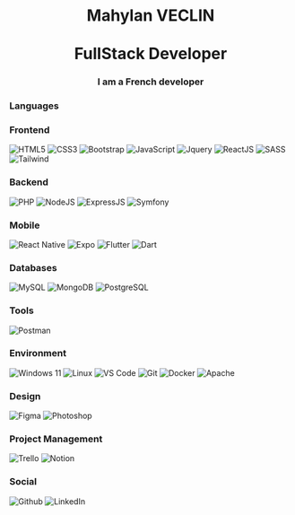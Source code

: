 <h1 align="center">
 Mahylan VECLIN
  <br><br>
  <span>FullStack Developer</span>
  <br>
</h1>

<h3 align="center">
  I am a French <strong>developer</strong></br>
</h3>

### Languages
### Frontend
![HTML5](https://ziadoua.github.io/m3-Markdown-Badges/badges/HTML/html2.svg)
![CSS3](https://ziadoua.github.io/m3-Markdown-Badges/badges/CSS/css2.svg)
![Bootstrap](https://ziadoua.github.io/m3-Markdown-Badges/badges/Bootstrap/bootstrap3.svg)
![JavaScript](https://ziadoua.github.io/m3-Markdown-Badges/badges/Javascript/javascript2.svg)
![Jquery](https://ziadoua.github.io/m3-Markdown-Badges/badges/jQuery/jquery1.svg)
![ReactJS](https://ziadoua.github.io/m3-Markdown-Badges/badges/React/react2.svg)
![SASS](https://ziadoua.github.io/m3-Markdown-Badges/badges/Sass/sass1.svg)
![Tailwind](https://ziadoua.github.io/m3-Markdown-Badges/badges/TailwindCSS/tailwindcss2.svg)


### Backend
![PHP](https://ziadoua.github.io/m3-Markdown-Badges/badges/PHP/php2.svg)
![NodeJS](https://ziadoua.github.io/m3-Markdown-Badges/badges/NodeJS/nodejs2.svg)
![ExpressJS](https://ziadoua.github.io/m3-Markdown-Badges/badges/Express/express2.svg)
![Symfony](https://ziadoua.github.io/m3-Markdown-Badges/badges/Symfony/symfony2.svg)

### Mobile
![React Native](https://ziadoua.github.io/m3-Markdown-Badges/badges/ReactNative/reactnative2.svg)
![Expo](https://ziadoua.github.io/m3-Markdown-Badges/badges/Expo/expo3.svg)
![Flutter](https://ziadoua.github.io/m3-Markdown-Badges/badges/Flutter/flutter3.svg)
![Dart](https://ziadoua.github.io/m3-Markdown-Badges/badges/Dart/dart3.svg)

### Databases
![MySQL](https://ziadoua.github.io/m3-Markdown-Badges/badges/MySQL/mysql2.svg)
![MongoDB](https://ziadoua.github.io/m3-Markdown-Badges/badges/MongoDB/mongodb2.svg)
![PostgreSQL](https://ziadoua.github.io/m3-Markdown-Badges/badges/PostgreSQL/postgresql1.svg)

### Tools
![Postman](https://ziadoua.github.io/m3-Markdown-Badges/badges/Postman/postman2.svg)

### Environment
![Windows 11](https://ziadoua.github.io/m3-Markdown-Badges/badges/Windows/windows2.svg)
![Linux](https://ziadoua.github.io/m3-Markdown-Badges/badges/Linux/linux2.svg)
![VS Code](https://ziadoua.github.io/m3-Markdown-Badges/badges/VisualStudioCode/visualstudiocode2.svg)
![Git](https://ziadoua.github.io/m3-Markdown-Badges/badges/Git/git2.svg)
![Docker](https://ziadoua.github.io/m3-Markdown-Badges/badges/Docker/docker2.svg)
![Apache](https://ziadoua.github.io/m3-Markdown-Badges/badges/Apache/apache3.svg)


### Design
![Figma](https://ziadoua.github.io/m3-Markdown-Badges/badges/Figma/figma2.svg)
![Photoshop](https://ziadoua.github.io/m3-Markdown-Badges/badges/Photoshop/photoshop2.svg)

### Project Management
![Trello](https://ziadoua.github.io/m3-Markdown-Badges/badges/Trello/trello2.svg)
![Notion](https://ziadoua.github.io/m3-Markdown-Badges/badges/Notion/notion2.svg)

### Social
![Github](https://ziadoua.github.io/m3-Markdown-Badges/badges/Github/github1.svg)
![LinkedIn](https://ziadoua.github.io/m3-Markdown-Badges/badges/LinkedIn/linkedin1.svg)

